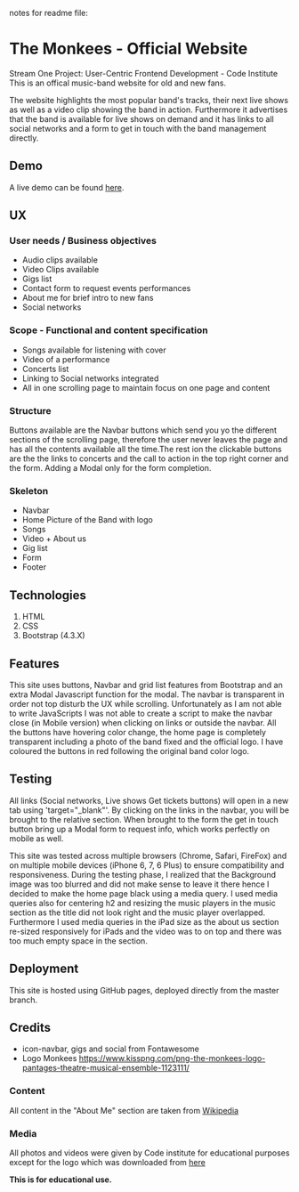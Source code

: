

notes for readme file:




# The Monkees - Official Website 

Stream One Project: User-Centric Frontend Development - Code Institute 
This is an offical music-band website for old and new fans.

The website highlights the most popular band's tracks, their next live shows as well as a video clip showing the band in action.
Furthermore it advertises that the band is available for live shows on demand and it has links to all social networks and a form to get in touch with the band management directly.

## Demo
A live demo can be found [here](https://milestone-project-1-jonathangiardino.c9users.io/index.html).


## UX
### User needs / Business objectives
- Audio clips available
- Video Clips available
- Gigs list
- Contact form to request events performances 
- About me for brief intro to new fans
- Social networks

### Scope - Functional and content specification
- Songs available for listening with cover
- Video of a performance 
- Concerts list
- Linking to Social networks integrated
- All in one scrolling page to maintain focus on one page and content

### Structure
Buttons available are the Navbar buttons which send you yo the different sections of the scrolling page, therefore the user never leaves the page and has all the contents available all the time.The rest ion the clickable buttons are the the links to concerts and the call to action in the top right corner and the form. Adding a Modal only for the form completion.

### Skeleton
- Navbar
- Home Picture of the Band with logo
- Songs
- Video + About us
- Gig list
- Form
- Footer


## Technologies
1. HTML
2. CSS
3. Bootstrap (4.3.X)


## Features
This site uses buttons, Navbar and grid list features from Bootstrap and an extra Modal Javascript function for the modal.
The navbar is transparent in order not top disturb the UX while scrolling. Unfortunately as I am not able to write JavaScripts I was not able to create a script to make the navbar close (in Mobile version)
when clicking on links or outside the navbar.
All the buttons have hovering color change, the home page is completely transparent including a photo of the band fixed and the official logo.
I have coloured the buttons in red following the original band color logo.




## Testing
All links (Social networks, Live shows Get tickets buttons)  will open in a new tab using 'target="_blank"'.
By clicking on the links in the navbar, you will be brought to the relative section.
When brought to the form the get in touch button bring up a Modal form to request info, which works perfectly on mobile as well.

This site was tested across multiple browsers (Chrome, Safari, FireFox) and on multiple mobile devices (iPhone 6, 7, 6 Plus) to ensure compatibility and responsiveness. 
During the testing phase, I realized that the Background image was too blurred and did not make sense to leave it there hence I decided to make the home page black using a media query.
I used media queries also for centering h2 and resizing the music players in the music section as the title did not look right and the music player overlapped.
Furthermore I used media queries in the iPad size as the about us section re-sized responsively for iPads and the video was to on top and there was too much empty space in the section.


## Deployment
This site is hosted using GitHub pages, deployed directly from the master branch.

## Credits
- icon-navbar, gigs and social from Fontawesome
- Logo Monkees https://www.kisspng.com/png-the-monkees-logo-pantages-theatre-musical-ensemble-1123111/

### Content
All content in the "About Me" section are taken from [Wikipedia](https://en.wikipedia.org/wiki/The_Monkees)

### Media
All photos and videos were given by Code institute for educational purposes except for the logo which was downloaded from [here](https://www.kisspng.com/png-the-monkees-logo-pantages-theatre-musical-ensemble-1123111/)


**This is for educational use.** 
